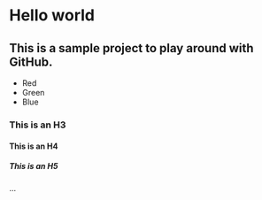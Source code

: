 # Hello world

## This is a sample project to play around with GitHub.

* Red
* Green
* Blue

### This is an H3
#### This is an H4
##### This is an H5
...

